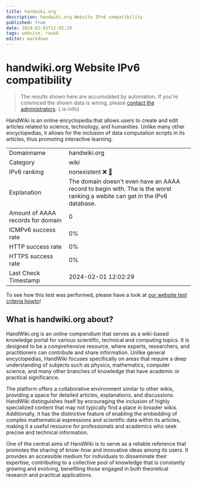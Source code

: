 ```yaml
---
title: handwiki.org
description: handwiki.org Website IPv6 compatibility
published: true
date: 2024-02-01T12:02:29
tags: website, rank6
editor: markdown
---
```


# handwiki.org Website IPv6 compatibility

> The results shown here are accumulated by automation. If you're convinced the shown data is wrong, please [contact the administrators](/howto/chat). 
{.is-info}

HandWiki is an online encyclopedia that allows users to create and edit articles related to science, technology, and humanities. Unlike many other encyclopedias, it allows for the inclusion of data computation scripts in its articles, thus promoting interactive learning.


|   |   |
| - | - |
| Domainname | handwiki.org
| Category | wiki |
| IPv6 ranking | nonexistent :x: [🔗](/howto/ranking) |
| Explanation | The domain doesn't even have an AAAA record to begin with. The is the worst ranking a webite can get in the IPv6 database. |
| Amount of AAAA records for domain | 0 |
| ICMPv6 success rate | 0%|
| HTTP success rate | 0% |
| HTTPS success rate | 0% |
| Last Check Timestamp | 2024-02-01 12:02:29 |

To see how this test was performed, please have a look at [our website test criteria howto](/howto/testcriteria/website)!


## What is handwiki.org about?
HandWiki.org is an online compendium that serves as a wiki-based knowledge portal for various scientific, technical and computing topics. It is designed to be a comprehensive resource, where experts, researchers, and practitioners can contribute and share information. Unlike general encyclopedias, HandWiki focuses specifically on areas that require a deep understanding of subjects such as physics, mathematics, computer science, and many other branches of knowledge that have academic or practical significance.

The platform offers a collaborative environment similar to other wikis, providing a space for detailed articles, explanations, and discussions. HandWiki distinguishes itself by encouraging the inclusion of highly specialized content that may not typically find a place in broader wikis. Additionally, it has the distinctive feature of enabling the embedding of complex mathematical expressions and scientific data within its articles, making it a useful resource for professionals and academics who seek precise and technical information.

One of the central aims of HandWiki is to serve as a reliable reference that promotes the sharing of know-how and innovative ideas among its users. It provides an accessible medium for individuals to disseminate their expertise, contributing to a collective pool of knowledge that is constantly growing and evolving, benefiting those engaged in both theoretical research and practical applications.


